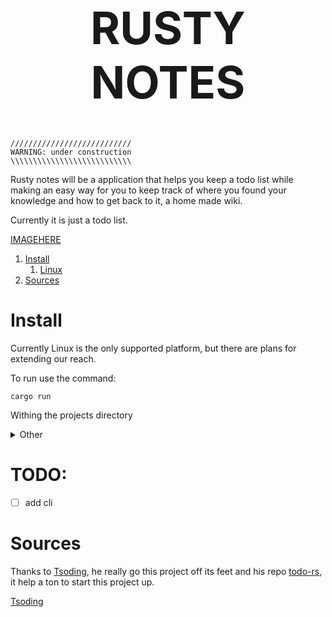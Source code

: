 <center><h1 style="font-size:72px">RUSTY NOTES</h1></center>

```
///////////////////////////
WARNING: under construction
\\\\\\\\\\\\\\\\\\\\\\\\\\\
```

Rusty notes will be a application that helps you keep a todo list while making
an easy way for you to keep track of where you found your knowledge and how to
get back to it, a home made wiki.

Currently it is just a todo list.


[IMAGEHERE]()

1. [Install](#install)
    1. [Linux](#linux)
1. [Sources](#sources)


# Install <a name="install"></a>

Currently Linux is the only supported platform, but there are plans for
extending our reach.

To run use the command:

    cargo run

Withing the projects directory

<details>
<summary> Other</summary>

For installation on other platforms a rust dev environment is needed and not
currently test.

</details>

# TODO:

- [ ] add cli

# Sources <a name="sources"></a>

Thanks to [Tsoding](https://github.com/tsoding), he really go this project off
its feet and his repo [todo-rs](https://github.com/tsoding/todo-rs), it help a
ton to start this project up.

[Tsoding](https://tsoding.github.io/)
